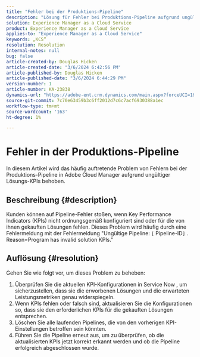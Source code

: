 ```yaml
---
title: "Fehler bei der Produktions-Pipeline"
description: "Lösung für Fehler bei Produktions-Pipeline aufgrund ungültiger Lösungs-KPIs"
solution: Experience Manager as a Cloud Service
product: Experience Manager as a Cloud Service
applies-to: "Experience Manager as a Cloud Service"
keywords: „KCS“
resolution: Resolution
internal-notes: null
bug: false
article-created-by: Douglas Hicken
article-created-date: "3/6/2024 6:42:56 PM"
article-published-by: Douglas Hicken
article-published-date: "3/6/2024 6:44:29 PM"
version-number: 1
article-number: KA-23838
dynamics-url: "https://adobe-ent.crm.dynamics.com/main.aspx?forceUCI=1&pagetype=entityrecord&etn=knowledgearticle&id=e7810c56-e9db-ee11-904d-6045bd006793"
source-git-commit: 7c70e63459b3c6ff2012d7c6c7acf6930388a1ec
workflow-type: tm+mt
source-wordcount: '163'
ht-degree: 1%

---
```


# Fehler in der Produktions-Pipeline


In diesem Artikel wird das häufig auftretende Problem von Fehlern bei der Produktions-Pipeline in Adobe Cloud Manager aufgrund ungültiger Lösungs-KPIs behoben.

## Beschreibung {#description}


Kunden können auf Pipeline-Fehler stoßen, wenn Key Performance Indicators (KPIs) nicht ordnungsgemäß konfiguriert sind oder für die von ihnen gekauften Lösungen fehlen. Dieses Problem wird häufig durch eine Fehlermeldung mit der Fehlermeldung &quot;Ungültige Pipeline: `[` Pipeline-ID`]` . Reason=Program has invalid solution KPIs.&quot;


## Auflösung {#resolution}


Gehen Sie wie folgt vor, um dieses Problem zu beheben:
1. Überprüfen Sie die aktuellen KPI-Konfigurationen in Service Now , um sicherzustellen, dass sie die erworbenen Lösungen und die erwarteten Leistungsmetriken genau widerspiegeln.
2. Wenn KPIs fehlen oder falsch sind, aktualisieren Sie die Konfigurationen so, dass sie den erforderlichen KPIs für die gekauften Lösungen entsprechen.
3. Löschen Sie alle laufenden Pipelines, die von den vorherigen KPI-Einstellungen betroffen sein könnten.
4. Führen Sie die Pipeline erneut aus, um zu überprüfen, ob die aktualisierten KPIs jetzt korrekt erkannt werden und ob die Pipeline erfolgreich abgeschlossen wurde.
